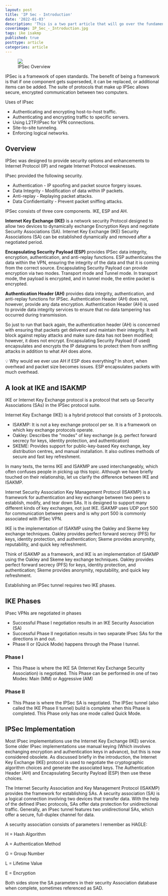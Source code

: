 ```yaml
---
layout: post
title: 'IP Sec - Introduction'
date: '2022-01-03'
description: 'This is a two part article that will go over the fundamentals of IPSec. We will start with a background of IPSec, and take a look at configuring an IPSec tunnel. Then we will run the pentest tool ike-scan against our configured IPSec tunnel and collect and analyse traffic in wireshark.'
coverimage: IP_Sec_-_Introduction.jpg
tags: ike isakmp
published: true
posttype: article
categories: article
---
```

<figure class="figure text-center col-xs-12 col-sm-12 col-lg-12"><img src="/static/8b11686c-7367-4f73-9278-6d8b142cf1f5.png" class="figure-img img-fluid border border-1 border-dark" alt=" "><figcaption class="figure-caption text-center fw-normal">IPSec Overview</figcaption></figure>

IPSec is a framework of open standards. The benefit of being a framework is that if one component gets superseded, it can be replaced, or additional items can be added. The suite of protocols that make up IPSec allows secure, encrypted communication between two computers.

Uses of IPsec

- Authenticating and encrypting host-to-host traffic.
- Authenticating and encrypting traffic to specific servers.
- Using L2TP/IPsec for VPN connections.
- Site-to-site tunneling.
- Enforcing logical networks.

## Overview

IPSec was designed to provide security options and enhancements to Internet Protocol (IP) and negate Internet Protocol weaknesses.

IPsec provided the following security.

- Authentication - IP spoofing and packet source forgery issues.
- Data Integrity - Modification of data within IP packets.
- Anti-replay - Replaying packet attacks.
- Data Confidentiality - Prevent packet sniffing attacks.

IPSec consists of three core components. IKE, ESP and AH.

**Internet Key Exchange (IKE)** is a network security Protocol designed to allow two devices to dynamically exchange Encryption Keys and negotiate Security Associations (SA). Internet Key Exchange (IKE) Security Associations (SA) can be established dynamically and removed after a negotiated period.

**Encapsulating Security Payload (ESP)** provides IPSec data integrity, encryption, authentication, and anti-replay functions. ESP authenticates the data within the VPN, ensuring the integrity of the data and that it is coming from the correct source. Encapsulating Security Payload can provide encryption via two modes. Transport mode and Tunnel mode. In transport mode, the payload is encrypted, and in tunnel mode, the entire packet is encrypted.

**Authentication Header (AH)** provides data integrity, authentication, and anti-replay functions for IPSec. Authentication Header (AH) does not, however, provide any data encryption. Authentication Header (AH) is used to provide data integrity services to ensure that no data tampering has occurred during transmission.

So just to run that back again, the authentication header (AH) is concerned with ensuring that packets get delivered and maintain their integrity. It will block against replay attacks and make sure data has not been modified; however, it does not encrypt. Encapsulating Security Payload (if used) encapsulates and encrypts the IP datagrams to protect them from sniffing attacks in addition to what AH does alone.

<aside>
💡 Why would we ever use AH if ESP does everything? In short, when overhead and packet size becomes issues. ESP encapsulates packets with much overhead.

</aside>

## A look at IKE and ISAKMP

IKE or Internet Key Exchange protocol is a protocol that sets up Security Associations (SAs) in the IPSec protocol suite.

Internet Key Exchange (IKE) is a hybrid protocol that consists of 3 protocols.

- ISAKMP: It is not a key exchange protocol per se. It is a framework on which key exchange protocols operate.
- Oakley: Describes the "modes" of key exchange (e.g. perfect forward secrecy for keys, identity protection, and authentication)
- SKEME: Provides support for public-key-based Key exchange, key distribution centres, and manual installation. It also outlines methods of secure and fast key refreshment.

In many texts, the terms IKE and ISAKMP are used interchangeably, which often confuses people in picking up this topic. Although we have briefly touched on their relationship, let us clarify the difference between IKE and ISAKMP.

Internet Security Association Key Management Protocol (ISAKMP) is a framework for authentication and key exchange between two peers to establish, modify, and tear down SAs. It is designed to support many different kinds of key exchanges, not just IKE. ISAKMP uses UDP port 500 for communication between peers and is why port 500 is commonly associated with IPSec VPN.

IKE is the implementation of ISAKMP using the Oakley and Skeme key exchange techniques. Oakley provides perfect forward secrecy (PFS) for keys, identity protection, and authentication; Skeme provides anonymity, reputability, and quick key refreshment.

Think of ISAKMP as a framework, and IKE is an implementation of ISAKMP using the Oakley and Skeme key exchange techniques. Oakley provides perfect forward secrecy (PFS) for keys, identity protection, and authentication; Skeme provides anonymity, reputability, and quick key refreshment.

Establishing an IPSec tunnel requires two IKE phases.

## IKE Phases

IPsec VPNs are negotiated in phases

- Successful Phase I negotiation results in an IKE Security Association (SA)
- Successful Phase II negotiation results in two separate IPsec SAs for the directions in and out.
- Phase II or (Quick Mode) happens through the Phase I tunnel.

### Phase I

- This Phase is where the IKE SA (Internet Key Exchange Security Association) is negotiated. This Phase can be performed in one of two Modes: Main (MM) or Aggressive (AM)

### Phase II

- This Phase is where the IPSec SA is negotiated. The IPSec tunnel (also called the IKE Phase II tunnel) build is complete when this Phase is completed. This Phase only has one mode called Quick Mode.

## IPSec Implementation

Most IPsec implementations use the Internet Key Exchange (IKE) service. Some older IPsec implementations use manual keying (Which involves exchanging encryption and authentication keys in advance), but this is now considered obsolete. As discussed briefly in the introduction, the Internet Key Exchange (IKE) protocol is used to negotiate the cryptographic algorithm choices and generate the associated keys. The Authentication Header (AH) and Encapsulating Security Payload (ESP) then use these choices.

The Internet Security Association and Key Management Protocol (ISAKMP) provides the framework for establishing SAs. A security association (SA) is a logical connection involving two devices that transfer data. With the help of the defined IPsec protocols, SAs offer data protection for unidirectional traffic. Generally, an IPsec tunnel features two unidirectional SAs, which offer a secure, full-duplex channel for data.

A security association consists of parameters I remember as HAGLE:

H = Hash Algorithm

A = Authentication Method

G = Group Number

L = Lifetime Value

E = Encryption

Both sides store the SA parameters in their security Association database when complete, sometimes referenced as SAD.